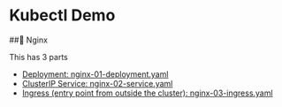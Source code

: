 # Kubectl Demo

##🧩 Nginx

This has 3 parts

- [Deployment: nginx-01-deployment.yaml](./nginx/nginx-01-deployment.yaml)
- [ClusterIP Service: nginx-02-service.yaml](./nginx/nginx-02-service.yaml)
- [Ingress (entry point from outside the cluster): nginx-03-ingress.yaml](./nginx/nginx-03-ingress.yaml)
